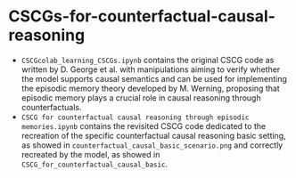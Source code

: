 # CSCGs-for-counterfactual-causal-reasoning


- `CSCGcolab_learning_CSCGs.ipynb` contains the original CSCG code as written by D. George et al. with manipulations aiming to verify whether the model supports causal semantics and can be used for implementing the episodic memory theory developed by M. Werning, proposing that episodic memory plays a crucial role in causal reasoning through counterfactuals.
- `CSCG for counterfactual causal reasoning through episodic memories.ipynb` contains the revisited CSCG code dedicated to the recreation of the specific counterfactual causal reasoning basic setting, as showed in `counterfactual_causal_basic_scenario.png` and correctly recreated by the model, as showed in `CSCG_for_counterfactual_causal_basic`.

 

